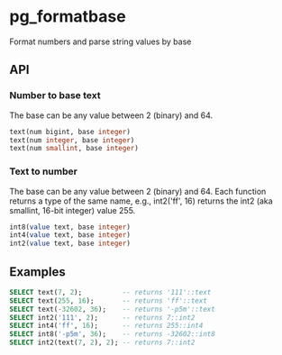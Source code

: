 # pg_formatbase
Format numbers and parse string values by base

## API

### Number to base text

The base can be any value between 2 (binary) and 64.

```sql
text(num bigint, base integer)
text(num integer, base integer)
text(num smallint, base integer)
```

### Text to number

The base can be any value between 2 (binary) and 64. Each function returns a type of the same name, e.g., int2('ff', 16) returns the int2 (aka smallint, 16-bit integer) value 255.

```sql
int8(value text, base integer)
int4(value text, base integer)
int2(value text, base integer)
```

## Examples

```sql
SELECT text(7, 2);          -- returns '111'::text
SELECT text(255, 16);       -- returns 'ff'::text
SELECT text(-32602, 36);    -- returns '-p5m'::text
SELECT int2('111', 2);      -- returns 7::int2
SELECT int4('ff', 16);      -- returns 255::int4
SELECT int8('-p5m', 36);    -- returns -32602::int8
SELECT int2(text(7, 2), 2); -- returns 7::int2
```
